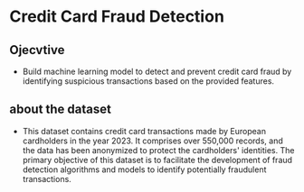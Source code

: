 # Credit Card Fraud Detection

## Ojecvtive
  - Build machine learning model to detect and prevent credit card fraud by identifying suspicious transactions based on the provided features.

## about the dataset
- This dataset contains credit card transactions made by European cardholders in the year 2023. It comprises over 550,000 records, and the data has been anonymized to protect the cardholders' identities. The primary objective of this dataset is to facilitate the development of fraud detection algorithms and models to identify potentially fraudulent transactions.




